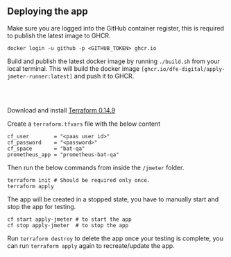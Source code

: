 ## Deploying the app

Make sure you are logged into the GitHub container register, this is required to publish the latest image to GHCR.

```
docker login -u github -p <GITHUB_TOKEN> ghcr.io
```

Build and publish the latest docker image by running `./build.sh` from your local terminal. This will build the docker image `[ghcr.io/dfe-digital/apply-jmeter-runner:latest]` and push it to GHCR.

<br/><br/>

Download and install [Terraform 0.14.9](https://releases.hashicorp.com/terraform/0.14.9)

Create a `terraform.tfvars` file with the below content
```
cf_user        = "<paas user id>"
cf_password    = "<password>"
cf_space       = "bat-qa"
prometheus_app = "prometheus-bat-qa"
```

Then run the below commands from inside the `/jmeter` folder.

```
terraform init # Should be required only once.
terraform apply
```

The app will be created in a stopped state, you have to manually start and stop the app for testing.

```
cf start apply-jmeter # to start the app
cf stop apply-jmeter  # to stop the app
```

Run `terraform destroy` to delete the app once your testing is complete, you can run `terraform apply` again to recreate/update the app.
